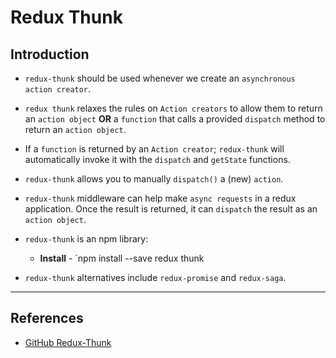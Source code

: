 # Redux Thunk

## Introduction

* `redux-thunk` should be used whenever we create an `asynchronous action creator`.

* `redux thunk` relaxes the rules on `Action creators` to allow them to return an `action object` **OR** a `function` that calls a provided `dispatch` method to return an `action object`.

* If a `function` is returned by an `Action creator`; `redux-thunk` will automatically invoke it with the `dispatch` and `getState` functions.

* `redux-thunk` allows you to manually `dispatch()` a (new) `action`.

* `redux-thunk` middleware can help make `async requests` in a redux application. Once the result is returned, it can `dispatch` the result as an `action object`.

* `redux-thunk` is an npm library:

  - **Install** - `npm install --save redux thunk

* `redux-thunk` alternatives include `redux-promise` and `redux-saga`.

---

## References

* [GitHub Redux-Thunk](https://github.com/reduxjs/redux-thunk)
